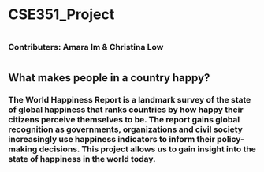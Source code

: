 # CSE351_Project
#
### Contributers: Amara Im & Christina Low
#
## What makes people in a country happy?
### The World Happiness Report is a landmark survey of the state of global happiness that ranks countries by how happy their citizens perceive themselves to be. The report gains global recognition as governments, organizations and civil society increasingly use happiness indicators to inform their policy-making decisions. This project allows us to gain insight into the state of happiness in the world today.